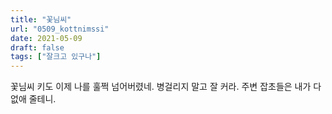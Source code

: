 ```yaml
---
title: "꽃님씨"
url: "0509_kottnimssi"
date: 2021-05-09
draft: false
tags: ["잘크고 있구나"]
---
```

꽃님씨 키도 이제 나를 훌쩍 넘어버렸네. 병걸리지 말고 잘 커라. 주변 잡초들은 내가 다 없애 줄테니.
